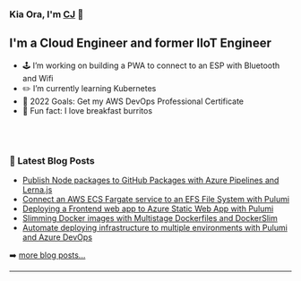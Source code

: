 ### Kia Ora, I'm [CJ][website] 🤙

<!-- [![Website](https://img.shields.io/website?label=senorgrande.github.io&style=for-the-badge&url=https%3A%2F%2Fsenorgrande.github.io)](https://senorgrande.github.io) -->

## I'm a Cloud Engineer and former IIoT Engineer

- 🕹️ I’m working on building a PWA to connect to an ESP with Bluetooth and Wifi
- ✏️ I’m currently learning Kubernetes
- 🥅 2022 Goals: Get my AWS DevOps Professional Certificate
- 🌯 Fun fact: I love breakfast burritos

<br />
<br />

### 📕 Latest Blog Posts

<!-- BLOG-POST-LIST:START -->
- [Publish Node packages to GitHub Packages with Azure Pipelines and Lerna.js](https://cj-hewett.medium.com/publish-node-packages-to-github-packages-with-azure-pipelines-and-lerna-js-de784d290674?source=rss-1b88832fa9b8------2)
- [Connect an AWS ECS Fargate service to an EFS File System with Pulumi](https://cj-hewett.medium.com/connect-an-aws-ecs-fargate-service-to-an-efs-file-system-with-pulumi-4f984d371a9b?source=rss-1b88832fa9b8------2)
- [Deploying a Frontend web app to Azure Static Web App with Pulumi](https://cj-hewett.medium.com/deploying-a-frontend-web-app-to-azure-static-web-app-with-pulumi-279347e59782?source=rss-1b88832fa9b8------2)
- [Slimming Docker images with Multistage Dockerfiles and DockerSlim](https://cj-hewett.medium.com/slimming-docker-images-with-multistage-dockerfiles-and-dockerslim-d3efc325e10b?source=rss-1b88832fa9b8------2)
- [Automate deploying infrastructure to multiple environments with Pulumi and Azure DevOps](https://cj-hewett.medium.com/automate-deploying-infrastructure-to-multiple-environments-with-pulumi-and-azure-devops-ac0e2b975b37?source=rss-1b88832fa9b8------2)
<!-- BLOG-POST-LIST:END -->

➡️ [more blog posts...](https://medium.com/@cj-hewett)

---

<!-- <img align="left" alt="SenorGrande's Github Stats" src="https://github-readme-stats.codestackr.vercel.app/api?username=SenorGrande&show_icons=true&hide_border=true" /> -->


[website]: https://cj-hewett.medium.com/
